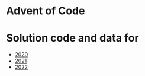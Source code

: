 # Advent of Code

# Solution code and data for
- [2020](https://github.com/AndrewDales/advent_of_code/2020)
- [2021](https://github.com/AndrewDales/advent_of_code/2021)
- [2022](https://github.com/AndrewDales/advent_of_code/2021)
